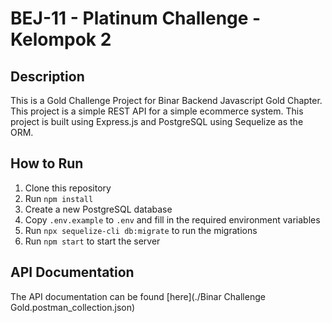 # BEJ-11 - Platinum Challenge - Kelompok 2

## Description

This is a Gold Challenge Project for Binar Backend Javascript Gold Chapter. This project is a simple REST API for a simple ecommerce system. This project is built using Express.js and PostgreSQL using Sequelize as the ORM.

## How to Run

1. Clone this repository
2. Run `npm install`
3. Create a new PostgreSQL database
4. Copy `.env.example` to `.env` and fill in the required environment variables
5. Run `npx sequelize-cli db:migrate` to run the migrations
6. Run `npm start` to start the server

## API Documentation

The API documentation can be found [here](./Binar Challenge Gold.postman_collection.json)
